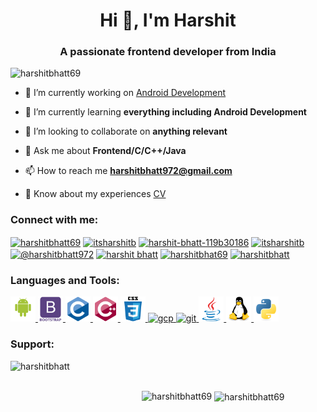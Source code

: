 <h1 align="center">Hi 👋, I'm Harshit</h1>
<h3 align="center">A passionate frontend developer from India</h3>

<p align="left"> <img src="https://komarev.com/ghpvc/?username=harshitbhatt69&label=Profile%20views&color=0e75b6&style=flat" alt="harshitbhatt69" /> </p>

- 🔭 I’m currently working on [Android Development](https://github.com/Harshitbhatt69/androidDev)

- 🌱 I’m currently learning **everything including Android Development**

- 👯 I’m looking to collaborate on **anything relevant**

- 💬 Ask me about **Frontend/C/C++/Java**

- 📫 How to reach me **harshitbhatt972@gmail.com**

- 📄 Know about my experiences [CV](https://drive.google.com/file/d/1zX1Q_dPqXG0EKdGKAYQzgBECwVexNrib/view?usp=drivesdk)

<h3 align="left">Connect with me:</h3>
<p align="left">
<a href="https://dev.to/harshitbhatt69" target="blank"><img align="center" src="https://cdn.jsdelivr.net/npm/simple-icons@3.0.1/icons/dev-dot-to.svg" alt="harshitbhatt69" height="30" width="40" /></a>
<a href="https://twitter.com/itsharshitb" target="blank"><img align="center" src="https://cdn.jsdelivr.net/npm/simple-icons@3.0.1/icons/twitter.svg" alt="itsharshitb" height="30" width="40" /></a>
<a href="https://linkedin.com/in/harshit-bhatt-119b30186" target="blank"><img align="center" src="https://cdn.jsdelivr.net/npm/simple-icons@3.0.1/icons/linkedin.svg" alt="harshit-bhatt-119b30186" height="30" width="40" /></a>
<a href="https://instagram.com/itsharshitb" target="blank"><img align="center" src="https://cdn.jsdelivr.net/npm/simple-icons@3.0.1/icons/instagram.svg" alt="itsharshitb" height="30" width="40" /></a>
<a href="https://medium.com/@harshitbhatt972" target="blank"><img align="center" src="https://cdn.jsdelivr.net/npm/simple-icons@3.0.1/icons/medium.svg" alt="@harshitbhatt972" height="30" width="40" /></a>
<a href="https://www.youtube.com/c/harshit bhatt" target="blank"><img align="center" src="https://cdn.jsdelivr.net/npm/simple-icons@3.0.1/icons/youtube.svg" alt="harshit bhatt" height="30" width="40" /></a>
<a href="https://www.codechef.com/users/harshitbhat69" target="blank"><img align="center" src="https://cdn.jsdelivr.net/npm/simple-icons@3.1.0/icons/codechef.svg" alt="harshitbhat69" height="30" width="40" /></a>
<a href="https://codeforces.com/profile/harshitbhatt" target="blank"><img align="center" src="https://cdn.jsdelivr.net/npm/simple-icons@3.0.1/icons/codeforces.svg" alt="harshitbhatt" height="30" width="40" /></a>
</p>

<h3 align="left">Languages and Tools:</h3>
<p align="left"> <a href="https://developer.android.com" target="_blank"> <img src="https://raw.githubusercontent.com/devicons/devicon/master/icons/android/android-original-wordmark.svg" alt="android" width="40" height="40"/> </a> <a href="https://getbootstrap.com" target="_blank"> <img src="https://raw.githubusercontent.com/devicons/devicon/master/icons/bootstrap/bootstrap-plain-wordmark.svg" alt="bootstrap" width="40" height="40"/> </a> <a href="https://www.cprogramming.com/" target="_blank"> <img src="https://raw.githubusercontent.com/devicons/devicon/master/icons/c/c-original.svg" alt="c" width="40" height="40"/> </a> <a href="https://www.w3schools.com/cpp/" target="_blank"> <img src="https://raw.githubusercontent.com/devicons/devicon/master/icons/cplusplus/cplusplus-original.svg" alt="cplusplus" width="40" height="40"/> </a> <a href="https://www.w3schools.com/css/" target="_blank"> <img src="https://raw.githubusercontent.com/devicons/devicon/master/icons/css3/css3-original-wordmark.svg" alt="css3" width="40" height="40"/> </a> <a href="https://cloud.google.com" target="_blank"> <img src="https://www.vectorlogo.zone/logos/google_cloud/google_cloud-icon.svg" alt="gcp" width="40" height="40"/> </a> <a href="https://git-scm.com/" target="_blank"> <img src="https://www.vectorlogo.zone/logos/git-scm/git-scm-icon.svg" alt="git" width="40" height="40"/> </a> <a href="https://www.java.com" target="_blank"> <img src="https://raw.githubusercontent.com/devicons/devicon/master/icons/java/java-original.svg" alt="java" width="40" height="40"/> </a> <a href="https://www.linux.org/" target="_blank"> <img src="https://raw.githubusercontent.com/devicons/devicon/master/icons/linux/linux-original.svg" alt="linux" width="40" height="40"/> </a> <a href="https://www.python.org" target="_blank"> <img src="https://raw.githubusercontent.com/devicons/devicon/master/icons/python/python-original.svg" alt="python" width="40" height="40"/> </a> </p>

<h3 align="left">Support:</h3>
<p><a href="https://www.buymeacoffee.com/harshitbhatt"> <img align="left" src="https://cdn.buymeacoffee.com/buttons/v2/default-yellow.png" height="50" width="210" alt="harshitbhatt" /></a></p><br><br>

<p><img align="left" src="https://github-readme-stats.vercel.app/api/top-langs?username=harshitbhatt69&show_icons=true&locale=en&layout=compact" alt="harshitbhatt69" /></p>

<p>&nbsp;<img align="center" src="https://github-readme-stats.vercel.app/api?username=harshitbhatt69&show_icons=true&locale=en" alt="harshitbhatt69" /></p>
